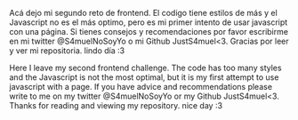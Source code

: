 Acá dejo mi segundo reto de frontend. El codigo tiene estilos de más y el Javascript no es el más optimo, pero es mi primer intento de usar javascript con una página. Si tienes consejos y recomendaciones por favor escribirme en mi twitter @S4muelNoSoyYo o mi Github JustS4muel<3. Gracias por leer y ver mi repositoria. lindo día :3  

Here I leave my second frontend challenge. The code has too many styles and the Javascript is not the most optimal, but it is my first attempt to use javascript with a page. If you have advice and recommendations please write to me on my twitter @S4muelNoSoyYo or my Github JustS4muel<3. Thanks for reading and viewing my repository. nice day :3